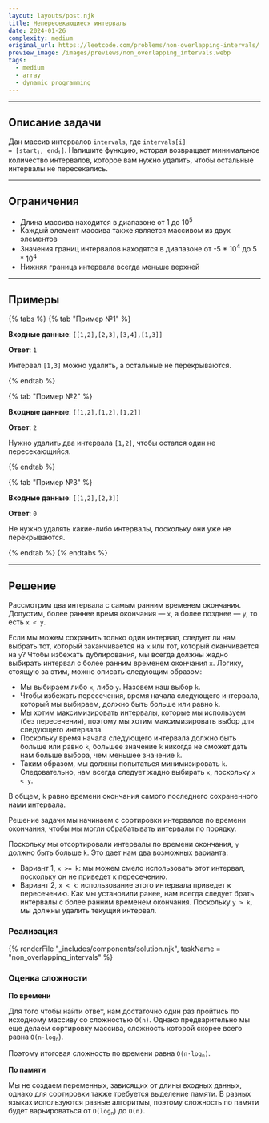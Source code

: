 ```yaml
---
layout: layouts/post.njk
title: Непересекающиеся интервалы
date: 2024-01-26
complexity: medium
original_url: https://leetcode.com/problems/non-overlapping-intervals/
preview_image: /images/previews/non_overlapping_intervals.webp
tags:
  - medium
  - array
  - dynamic programming
---
```

---

## Описание задачи

Дан массив интервалов `intervals`, где <code>intervals[i] = [start<sub>i</sub>, end<sub>i</sub>]</code>.
Напишите функцию, которая возвращает минимальное количество интервалов, которое вам нужно удалить, чтобы остальные интервалы не пересекались.

---

## Ограничения

- Длина массива находится в диапазоне от 1 до 10<sup>5</sup>
- Каждый элемент массива также является массивом из двух элементов
- Значения границ интервалов находятся в диапазоне от -5 * 10<sup>4</sup> до 5 * 10<sup>4</sup>
- Нижняя граница интервала всегда меньше верхней

---

## Примеры

{% tabs %}
{% tab "Пример №1" %}

**Входные данные**: `[[1,2],[2,3],[3,4],[1,3]]`

**Ответ**: `1`

Интервал `[1,3]` можно удалить, а остальные не перекрываются.

{% endtab %}

{% tab "Пример №2" %}

**Входные данные**: `[[1,2],[1,2],[1,2]]`

**Ответ**: `2`

Нужно удалить два интервала `[1,2]`, чтобы остался один не пересекающийся.

{% endtab %}

{% tab "Пример №3" %}

**Входные данные**: `[[1,2],[2,3]]`

**Ответ**: `0`

Не нужно удалять какие-либо интервалы, поскольку они уже не перекрываются.

{% endtab %}
{% endtabs %}

---

## Решение

Рассмотрим два интервала с самым ранним временем окончания.
Допустим, более раннее время окончания — `x`, а более позднее — `y`, то есть `х < у`.

Если мы можем сохранить только один интервал, следует ли нам выбрать тот, который заканчивается на `x` или тот, который оканчивается на `y`?
Чтобы избежать дублирования, мы всегда должны жадно выбирать интервал с более ранним временем окончания `x`.
Логику, стоящую за этим, можно описать следующим образом:

- Мы выбираем либо `x`, либо `y`. Назовем наш выбор `k`.
- Чтобы избежать пересечения, время начала следующего интервала, который мы выбираем, должно быть больше или равно `k`.
- Мы хотим максимизировать интервалы, которые мы используем (без пересечения), поэтому мы хотим максимизировать выбор для следующего интервала.
- Поскольку время начала следующего интервала должно быть больше или равно `k`, большее значение `k` никогда не сможет дать нам больше выбора, чем меньшее значение `k`.
- Таким образом, мы должны попытаться минимизировать `k`. Следовательно, нам всегда следует жадно выбирать `x`, поскольку `x < y`.

В общем, `k` равно времени окончания самого последнего сохраненного нами интервала.

Решение задачи мы начинаем с сортировки интервалов по времени окончания, чтобы мы могли обрабатывать интервалы по порядку.

Поскольку мы отсортировали интервалы по времени окончания, `y` должно быть больше `k`.
Это дает нам два возможных варианта:

- Вариант 1, `x >= k`: мы можем смело использовать этот интервал, поскольку он не приведет к пересечению.
- Вариант 2, `x < k`: использование этого интервала приведет к пересечению.
Как мы установили ранее, нам всегда следует брать интервалы с более ранним временем окончания. Поскольку `y > k`, мы должны удалить текущий интервал.

### Реализация

{% renderFile "_includes/components/solution.njk", taskName = "non_overlapping_intervals" %}

### Оценка сложности

**По времени**

Для того чтобы найти ответ, нам достаточно один раз пройтись по исходному массиву со сложностью `O(n)`.
Однако предварительно мы еще делаем сортировку массива, сложность которой скорее всего равна <code>O(n⋅log<sub>n</sub></code>).

Поэтому итоговая сложность по времени равна <code>O(n⋅log<sub>n</sub>)</code>.

**По памяти**

Мы не создаем переменных, зависящих от длины входных данных, однако для сортировки также требуется выделение памяти.
В разных языках используются разные алгоритмы, поэтому сложность по памяти будет варьироваться от <code>O(log<sub>n</sub></code>) до `O(n)`.
